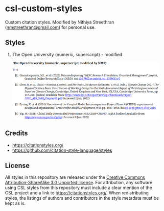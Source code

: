 ﻿# csl-custom-styles

Custom citation styles. Modified by Nithiya Streethran (nmstreethran@gmail.com) for personal use.

## Styles

1.  The Open University (numeric, superscript) - modified

    ![The Open University (numeric, superscript) - modified](the-open-university-numeric-superscript-modified.png)

## Credits

- <https://citationstyles.org/>
- <https://github.com/citation-style-language/styles>

## License

All styles in this repository are released under the [Creative Commons Attribution-ShareAlike 3.0 Unported license](https://creativecommons.org/licenses/by-sa/3.0/). For attribution, any software using CSL styles from this repository must include a clear mention of the CSL project and a link to <https://citationstyles.org/>. When redistributing styles, the listings of authors and contributors in the style metadata must be kept as is.
